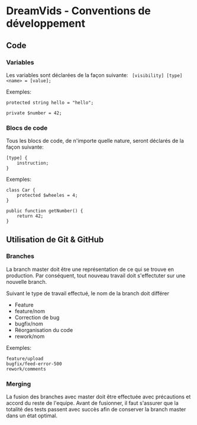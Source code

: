 DreamVids - Conventions de développement
===

## Code

### Variables
Les variables sont déclarées de la façon suivante:
` [visibility] [type] <name> = [value];`

Exemples: 

`protected string hello = "hello";`

`private $number = 42;`

### Blocs de code
Tous les blocs de code, de n'importe quelle nature, seront déclarés de la façon suivante:

    [type] {
        instruction;
    }

Exemples:

    class Car {
        protected $wheeles = 4;
    }

    public function getNumber() {
        return 42;
    }

## Utilisation de Git & GitHub

### Branches

La branch master doit être une représentation de ce qui se trouve en production.
Par conséquent, tout nouveau travail doit s'effectuter sur une nouvelle branch.

Suivant le type de travail effectué, le nom de la branch doit différer

* Feature
 * feature/nom
* Correction de bug
 * bugfix/nom
* Réorganisation du code
 * rework/nom

Exemples:

    feature/upload
    bugfix/feed-error-500
    rework/comments

### Merging

La fusion des branches avec master doit être effectuée avec précautions et accord du reste de l'equipe.
Avant de fusionner, il faut s'assurer que la totalité des tests passent avec succès afin de conserver la branch master dans un état optimal.